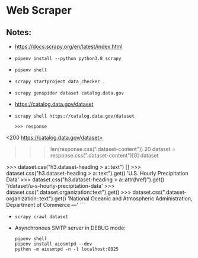 # Web Scraper

## Notes:
- https://docs.scrapy.org/en/latest/index.html

- ```
  pipenv install --python python3.8 scrapy
  ```
- ```
  pipenv shell
  ```
- ```
  scrapy startproject data_checker .
  ```

- ```
  scrapy genspider dataset catalog.data.gov
  ```

- https://catalog.data.gov/dataset

- ```
  scrapy shell https://catalog.data.gov/dataset
  ```
  ```
  >>> response
<200 https://catalog.data.gov/dataset>
>>> len(response.css(".dataset-content"))
20
>>> dataset = response.css(".dataset-content")[0]
>>> dataset
<Selector xpath="descendant-or-self::*[@class and contains(concat(' ', normalize-space(@class), ' '), ' dataset-content ')]" data='<div class="dataset-content">\n      \n...'>
>>> dataset.css("h3.dataset-heading > a::text")
[<Selector xpath="descendant-or-self::h3[@class and contains(concat(' ', normalize-space(@class), ' '), ' dataset-heading ')]/a/text()" data='U.S. Hourly Precipitation Data'>]
>>> dataset.css("h3.dataset-heading > a::text").get()
'U.S. Hourly Precipitation Data'
>>> dataset.css("h3.dataset-heading > a::attr(href)").get()
'/dataset/u-s-hourly-precipitation-data'
>>> dataset.css(".dataset.organization::text").get()
>>> dataset.css(".dataset-organization::text").get()
'National Oceanic and Atmospheric Administration, Department of Commerce —'
  ```

- ```
  scrapy crawl dataset
  ```

- Asynchronous SMTP server in DEBUG mode:
  ```
  pipenv shell
  pipenv install aiosmtpd --dev
  python -m aiosmtpd -n -l localhost:8025
  ```